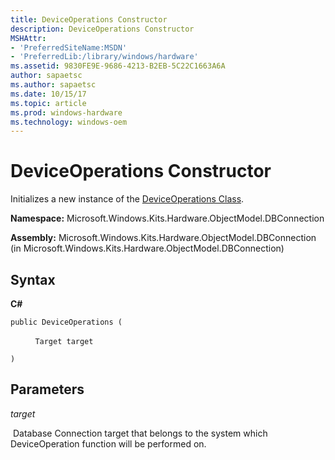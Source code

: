 ```yaml
---
title: DeviceOperations Constructor
description: DeviceOperations Constructor
MSHAttr:
- 'PreferredSiteName:MSDN'
- 'PreferredLib:/library/windows/hardware'
ms.assetid: 9830FE9E-9686-4213-B2EB-5C22C1663A6A
author: sapaetsc
ms.author: sapaetsc
ms.date: 10/15/17
ms.topic: article
ms.prod: windows-hardware
ms.technology: windows-oem
---
```


# DeviceOperations Constructor


Initializes a new instance of the [DeviceOperations Class](deviceoperations-class.md).

**Namespace:** Microsoft.Windows.Kits.Hardware.ObjectModel.DBConnection

**Assembly:** Microsoft.Windows.Kits.Hardware.ObjectModel.DBConnection (in Microsoft.Windows.Kits.Hardware.ObjectModel.DBConnection)

## <span id="Syntax"></span><span id="syntax"></span><span id="SYNTAX"></span>Syntax


**C#**

`public DeviceOperations (`

          `Target target`

`)`

## <span id="Parameters"></span><span id="parameters"></span><span id="PARAMETERS"></span>Parameters


*target*

 Database Connection target that belongs to the system which DeviceOperation function will be performed on.

 

 






